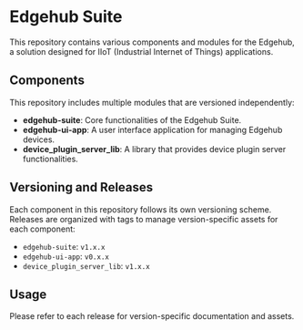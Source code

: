 # Edgehub Suite

This repository contains various components and modules for the Edgehub, a solution designed for IIoT (Industrial Internet of Things) applications. 

## Components

This repository includes multiple modules that are versioned independently:

- **edgehub-suite**: Core functionalities of the Edgehub Suite.
- **edgehub-ui-app**: A user interface application for managing Edgehub devices.
- **device_plugin_server_lib**: A library that provides device plugin server functionalities.

## Versioning and Releases

Each component in this repository follows its own versioning scheme. Releases are organized with tags to manage version-specific assets for each component:

- `edgehub-suite`: `v1.x.x`
- `edgehub-ui-app`: `v0.x.x`
- `device_plugin_server_lib`: `v1.x.x`

## Usage

Please refer to each release for version-specific documentation and assets.
